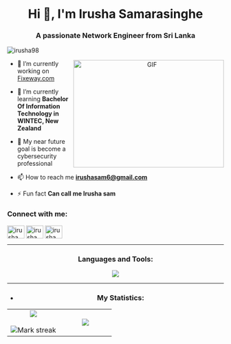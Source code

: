<h1 align="center">Hi 👋, I'm Irusha Samarasinghe</h1>
<h3 align="center">A passionate Network Engineer from Sri Lanka</h3>

<p align="left"> <img src="https://komarev.com/ghpvc/?username=irusha98&label=Profile%20views&color=0e75b6&style=flat" alt="irusha98" /> </p>

<p target="_blank" align="center">
  <img align="right" top="500" height="250" width="350" alt="GIF" src="https://github.com/Irusha98/Gif-/blob/main/Cyber%20security%20gif.gif">
</a>

- 🔭 I’m currently working on [Fixeway.com](https://www.fixeway.com)

- 🌱 I’m currently learning **Bachelor Of Information Technology in WINTEC, New Zealand**

- 🎯 My near future goal is become a cybersecurity professional
  
- 📫 How to reach me **irushasam6@gmail.com**

- ⚡ Fun fact **Can call me Irusha sam**





<h3 align="left">Connect with me:</h3>
<p align="left">
<a href="https://linkedin.com/in/irusha samarasinghe" target="blank"><img align="center" src="https://raw.githubusercontent.com/rahuldkjain/github-profile-readme-generator/master/src/images/icons/Social/linked-in-alt.svg" alt="irusha samarasinghe" height="30" width="40" /></a>
<a href="https://fb.com/irusha samarasinghe" target="blank"><img align="center" src="https://raw.githubusercontent.com/rahuldkjain/github-profile-readme-generator/master/src/images/icons/Social/facebook.svg" alt="irusha samarasinghe" height="30" width="40" /></a>
<a href="https://instagram.com/irusha samarasinghe" target="blank"><img align="center" src="https://raw.githubusercontent.com/rahuldkjain/github-profile-readme-generator/master/src/images/icons/Social/instagram.svg" alt="irusha samarasinghe" height="30" width="40" /></a>
</p>


---

<h3 align="center">Languages and Tools:</h3>
<p align="center">  <img src="https://skillicons.dev/icons?i=aws,azure,py,postman,docker,html,figma,mysql,ps"/>
  
---
- <h3 align="center">My Statistics:</h3>
<p align="center">
<table align="center">
<tr border="none">
<td width="50%" align="center">
  
  <img  align="center"  src="https://github-readme-stats.vercel.app/api?username=irusha98&theme=dark&show_icons=true&count_private=true" />
  <br></br>
  <img  title="🔥 Get streak stats for your profile at git.io/streak-stats" alt="Mark streak" src="https://github-readme-streak-stats.herokuapp.com/?user=irusha98&theme=dark&hide_border=false" /> 
</td>
<td width="50%" align="center">

  <img  align="center"  src="https://github-readme-stats.anuraghazra1.vercel.app/api/top-langs/?username=Irusha98&theme=dark&hide_border=false&no-bg=true&no-frame=true&langs_count=10"/>
  
  </td>
</tr>
</table>
